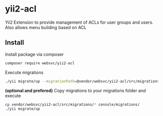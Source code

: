 # yii2-acl
Yii2 Extension to provide management of ACLs for user groups and users. Also allows menu building based on ACL


## Install

Install package via composer

```bash
composer require websvc/yii2-acl
```

Execute migrations
```bash
./yii migrate/up --migrationPath=@vendor/websvc/yii2-acl/src/migrations
```

**(optional and prefered)** Copy migrations to your migrations folder and execute
```bash
cp vendor/websvc/yii2-acl/src/migrations/* console/migrations/
./yii migrate/up
```

